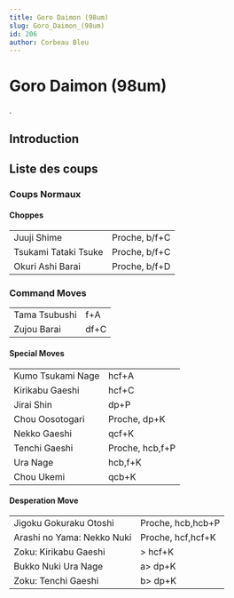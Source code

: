 ```yaml
---
title: Goro Daimon (98um)
slug: Goro_Daimon_(98um)
id: 206
author: Corbeau Bleu
---
```


# Goro Daimon (98um)

.

## Introduction

## Liste des coups

### Coups Normaux

#### Choppes

|                      |               |
|----------------------|---------------|
| Juuji Shime          | Proche, b/f+C |
| Tsukami Tataki Tsuke | Proche, b/f+C |
| Okuri Ashi Barai     | Proche, b/f+D |

### Command Moves

|               |      |
|---------------|------|
| Tama Tsubushi | f+A  |
| Zujou Barai   | df+C |

#### Special Moves

|                   |                 |
|-------------------|-----------------|
| Kumo Tsukami Nage | hcf+A           |
| Kirikabu Gaeshi   | hcf+C           |
| Jirai Shin        | dp+P            |
| Chou Oosotogari   | Proche, dp+K    |
| Nekko Gaeshi      | qcf+K           |
| Tenchi Gaeshi     | Proche, hcb,f+P |
| Ura Nage          | hcb,f+K         |
| Chou Ukemi        | qcb+K           |

#### Desperation Move

|                            |                   |
|----------------------------|-------------------|
| Jigoku Gokuraku Otoshi     | Proche, hcb,hcb+P |
| Arashi no Yama: Nekko Nuki | Proche, hcf,hcf+K |
| Zoku: Kirikabu Gaeshi      | \> hcf+K          |
| Bukko Nuki Ura Nage        | a\> dp+K          |
| Zoku: Tenchi Gaeshi        | b\> dp+K          |
